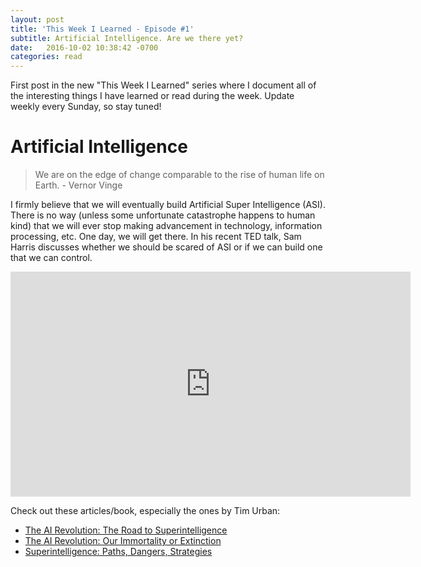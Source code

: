```yaml
---
layout: post
title: 'This Week I Learned - Episode #1'
subtitle: Artificial Intelligence. Are we there yet?
date:   2016-10-02 10:38:42 -0700
categories: read
---
```


First post in the new "This Week I Learned" series where I document all of the interesting things I have learned or read during the week. Update weekly every Sunday, so stay tuned!

# Artificial Intelligence

> We are on the edge of change comparable to the rise of human life on Earth. - Vernor Vinge

I firmly believe that we will eventually build Artificial Super Intelligence (ASI). There is no way (unless some unfortunate catastrophe happens to human kind) that we will ever stop making advancement in technology, information processing, etc. One day, we will get there. In his recent TED talk, Sam Harris discusses whether we should be scared of ASI or if we can build one that we can control.

<iframe src="https://embed.ted.com/talks/sam_harris_can_we_build_ai_without_losing_control_over_it" width="640" height="360" align="center" frameborder="0" scrolling="no" webkitAllowFullScreen mozallowfullscreen allowFullScreen></iframe>

Check out these articles/book, especially the ones by Tim Urban:

- [The AI Revolution: The Road to Superintelligence][tim-ai-part-1]
- [The AI Revolution: Our Immortality or Extinction][tim-ai-part-2]
- [Superintelligence: Paths, Dangers, Strategies][bostrom-superintelligence]

[tim-ai-part-1]: http://waitbutwhy.com/2015/01/artificial-intelligence-revolution-1.html
[tim-ai-part-2]: http://waitbutwhy.com/2015/01/artificial-intelligence-revolution-2.html
[bostrom-superintelligence]: https://smile.amazon.com/dp/0198739834

